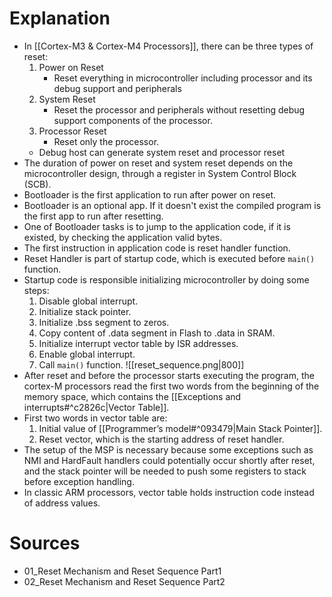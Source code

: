 # Explanation
- In [[Cortex-M3 & Cortex-M4 Processors]], there can be three types of reset:
	1. Power on Reset
		- Reset everything in microcontroller including processor and its debug support and peripherals
	2. System Reset
		-  Reset the processor and peripherals without resetting debug support components of the processor. 
	3. Processor Reset
		- Reset only the processor.
	- Debug host can generate system reset and processor reset
- The duration of power on reset and system reset depends on the microcontroller design, through a register in System Control Block (SCB).
- Bootloader is the first application to run after power on reset.
- Bootloader is an optional app. If it doesn't exist the compiled program is the first app to run after resetting.
- One of Bootloader tasks is to jump to the application code, if it is existed, by checking the application valid bytes.
- The first instruction in application code is reset handler function.
- Reset Handler is part of startup code, which is executed before `main()` function.
- Startup code is responsible initializing microcontroller by doing some steps:
	1. Disable global interrupt.
	2. Initialize stack pointer.
	3. Initialize .bss segment to zeros.
	4. Copy content of .data segment in Flash to .data in SRAM.
	5. Initialize interrupt vector table by ISR addresses.
	6. Enable global interrupt.
	7. Call `main()` function.
	 ![[reset_sequence.png|800]]
- After reset and before the processor starts executing the program, the cortex-M processors read the first two words from the beginning of the memory space, which contains the [[Exceptions and interrupts#^c2826c|Vector Table]].
- First two words in vector table are:
	1. Initial value of [[Programmer’s model#^093479|Main Stack Pointer]].
	2. Reset vector, which is the starting address of reset handler.
- The setup of the MSP is necessary because some exceptions such as NMI and HardFault handlers could potentially occur shortly after reset, and the stack pointer will be needed to push some registers to stack before exception handling.
- In classic ARM processors, vector table holds instruction code instead of address values.
# Sources
- 01_Reset Mechanism and Reset Sequence Part1
- 02_Reset Mechanism and Reset Sequence Part2